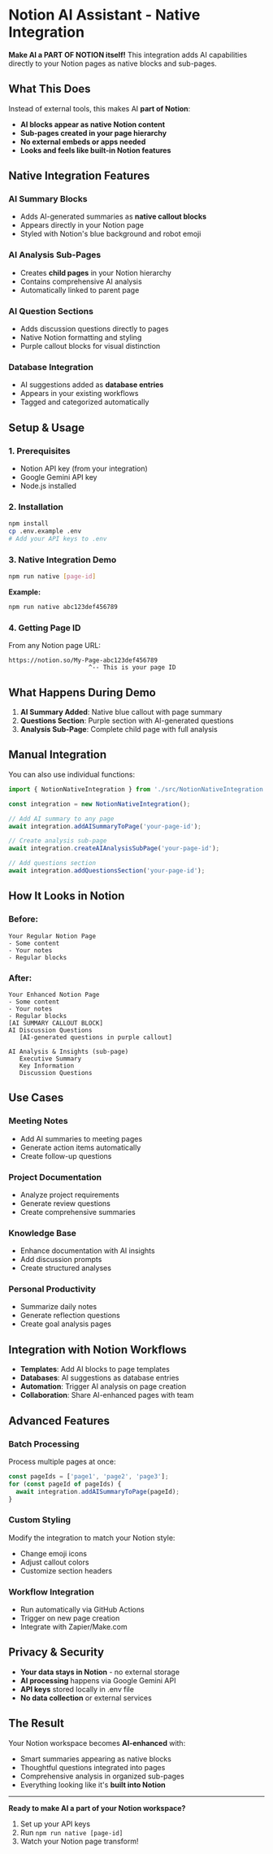 # Notion AI Assistant - Native Integration

**Make AI a PART OF NOTION itself!** This integration adds AI capabilities directly to your Notion pages as native blocks and sub-pages.

## What This Does

Instead of external tools, this makes AI **part of Notion**:
- **AI blocks appear as native Notion content**
- **Sub-pages created in your page hierarchy**  
- **No external embeds or apps needed**
- **Looks and feels like built-in Notion features**

## Native Integration Features

### **AI Summary Blocks**
- Adds AI-generated summaries as **native callout blocks**
- Appears directly in your Notion page
- Styled with Notion's blue background and robot emoji

### **AI Analysis Sub-Pages**
- Creates **child pages** in your Notion hierarchy
- Contains comprehensive AI analysis
- Automatically linked to parent page

### **AI Question Sections**
- Adds discussion questions directly to pages
- Native Notion formatting and styling
- Purple callout blocks for visual distinction

### **Database Integration**
- AI suggestions added as **database entries**
- Appears in your existing workflows
- Tagged and categorized automatically

## Setup & Usage

### 1. Prerequisites
- Notion API key (from your integration)
- Google Gemini API key
- Node.js installed

### 2. Installation
```bash
npm install
cp .env.example .env
# Add your API keys to .env
```

### 3. Native Integration Demo
```bash
npm run native [page-id]
```

**Example:**
```bash
npm run native abc123def456789
```

### 4. Getting Page ID
From any Notion page URL:
```
https://notion.so/My-Page-abc123def456789
                      ^-- This is your page ID
```

## What Happens During Demo

1. **AI Summary Added**: Native blue callout with page summary
2. **Questions Section**: Purple section with AI-generated questions  
3. **Analysis Sub-Page**: Complete child page with full analysis

## Manual Integration

You can also use individual functions:

```typescript
import { NotionNativeIntegration } from './src/NotionNativeIntegration';

const integration = new NotionNativeIntegration();

// Add AI summary to any page
await integration.addAISummaryToPage('your-page-id');

// Create analysis sub-page
await integration.createAIAnalysisSubPage('your-page-id');

// Add questions section
await integration.addQuestionsSection('your-page-id');
```

## How It Looks in Notion

### Before:
```
Your Regular Notion Page
- Some content
- Your notes
- Regular blocks
```

### After:
```
Your Enhanced Notion Page
- Some content
- Your notes  
- Regular blocks
[AI SUMMARY CALLOUT BLOCK]
AI Discussion Questions
   [AI-generated questions in purple callout]

AI Analysis & Insights (sub-page)
   Executive Summary
   Key Information  
   Discussion Questions
```

## Use Cases

### **Meeting Notes**
- Add AI summaries to meeting pages
- Generate action items automatically
- Create follow-up questions

### **Project Documentation**
- Analyze project requirements
- Generate review questions
- Create comprehensive summaries

### **Knowledge Base**
- Enhance documentation with AI insights
- Add discussion prompts
- Create structured analyses

### **Personal Productivity**
- Summarize daily notes
- Generate reflection questions
- Create goal analysis pages

## Integration with Notion Workflows

- **Templates**: Add AI blocks to page templates
- **Databases**: AI suggestions as database entries
- **Automation**: Trigger AI analysis on page creation
- **Collaboration**: Share AI-enhanced pages with team

## Advanced Features

### Batch Processing
Process multiple pages at once:
```typescript
const pageIds = ['page1', 'page2', 'page3'];
for (const pageId of pageIds) {
  await integration.addAISummaryToPage(pageId);
}
```

### Custom Styling
Modify the integration to match your Notion style:
- Change emoji icons
- Adjust callout colors  
- Customize section headers

### Workflow Integration
- Run automatically via GitHub Actions
- Trigger on new page creation
- Integrate with Zapier/Make.com

## Privacy & Security

- **Your data stays in Notion** - no external storage
- **AI processing** happens via Google Gemini API
- **API keys** stored locally in .env file
- **No data collection** or external services

## The Result

Your Notion workspace becomes **AI-enhanced** with:
- Smart summaries appearing as native blocks
- Thoughtful questions integrated into pages
- Comprehensive analysis in organized sub-pages
- Everything looking like it's **built into Notion**

---

**Ready to make AI a part of your Notion workspace?**

1. Set up your API keys
2. Run `npm run native [page-id]`
3. Watch your Notion page transform!
